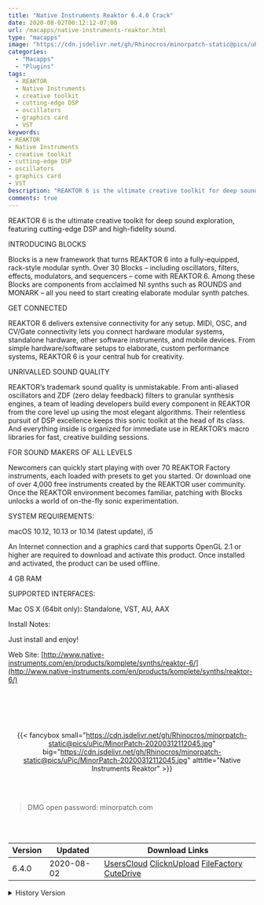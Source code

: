 ```yaml
---
title: "Native Instruments Reaktor 6.4.0 Crack"
date: 2020-08-02T00:12:12-07:00
url: /macapps/native-instruments-reaktor.html
type: "macapps"
image: "https://cdn.jsdelivr.net/gh/Rhinocros/minorpatch-static@pics/uPic/AM5Kf5.png"
categories:
  - "Macapps"
  - "Plugins"
tags:
  - REAKTOR
  - Native Instruments
  - creative toolkit
  - cutting-edge DSP
  - oscillators
  - graphics card
  - VST
keywords:
- REAKTOR
- Native Instruments
- creative toolkit
- cutting-edge DSP
- oscillators
- graphics card
- VST
Description: "REAKTOR 6 is the ultimate creative toolkit for deep sound exploration, featuring cutting-edge DSP and high-fidelity sound."
comments: true
---
```


REAKTOR 6 is the ultimate creative toolkit for deep sound exploration, featuring cutting-edge DSP and high-fidelity sound.

INTRODUCING BLOCKS

Blocks is a new framework that turns REAKTOR 6 into a fully-equipped, rack-style modular synth. Over 30 Blocks – including oscillators,
filters, effects, modulators, and sequencers – come with REAKTOR 6. Among these Blocks are components from acclaimed NI synths such as
ROUNDS and MONARK – all you need to start creating elaborate modular synth patches.



GET CONNECTED

REAKTOR 6 delivers extensive connectivity for any setup. MIDI, OSC, and CV/Gate connectivity lets you connect hardware modular systems, standalone hardware, other software instruments, and mobile devices. From simple hardware/software setups to elaborate, custom performance systems, REAKTOR 6 is your central hub for creativity.

UNRIVALLED SOUND QUALITY

REAKTOR’s trademark sound quality is unmistakable. From anti-aliased oscillators and ZDF (zero delay feedback) filters to granular synthesis engines, a team of leading developers build every component in REAKTOR from the core level up using the most elegant algorithms. Their relentless pursuit of DSP excellence keeps this sonic toolkit at the head of its class. And everything inside is organized for immediate use in REAKTOR’s macro libraries for fast, creative building sessions.

FOR SOUND MAKERS OF ALL LEVELS

Newcomers can quickly start playing with over 70 REAKTOR Factory instruments, each loaded with presets to get you started. Or download one of over 4,000 free instruments created by the REAKTOR user community. Once the REAKTOR environment becomes familiar, patching with Blocks unlocks a world of on-the-fly sonic experimentation.

SYSTEM REQUIREMENTS:

macOS 10.12, 10.13 or 10.14 (latest update), i5

An Internet connection and a graphics card that supports OpenGL 2.1 or higher are required to download and activate this product. Once
installed and activated, the product can be used offline.

4 GB RAM

SUPPORTED INTERFACES:


Mac OS X (64bit only): Standalone, VST, AU, AAX

Install Notes:

Just install and enjoy!


Web Site: [http://www.native-instruments.com/en/products/komplete/synths/reaktor-6/](http://www.native-instruments.com/en/products/komplete/synths/reaktor-6/)


<br/>
<br/>
<script async src="https://pagead2.googlesyndication.com/pagead/js/adsbygoogle.js"></script>
<ins class="adsbygoogle"
     style="display:block; text-align:center;"
     data-ad-layout="in-article"
     data-ad-format="fluid"
     data-ad-client="ca-pub-8746275014476192"
     data-ad-slot="5144997159"></ins>
<script>
     (adsbygoogle = window.adsbygoogle || []).push({});
</script>
<br/>
<br/>


<center>

{{< fancybox small="https://cdn.jsdelivr.net/gh/Rhinocros/minorpatch-static@pics/uPic/MinorPatch-20200312112045.jpg" big="https://cdn.jsdelivr.net/gh/Rhinocros/minorpatch-static@pics/uPic/MinorPatch-20200312112045.jpg" alttitle="Native Instruments Reaktor" >}}

</center>

<br/>
<br/>


> DMG open password: minorpatch.com

<br/>

<br/>
<div id="history_version" class="history_version">

| Version | Updated | Download Links |
| ---- | ---- | ---- |
| 6.4.0 | 2020-08-02 | [UsersCloud](https://ouo.io/KtTK6Y)   [ClicknUpload](https://ouo.io/TfGI9t)   [FileFactory](https://ouo.io/FBrL2Q)   [CuteDrive](https://ouo.io/B3Vzx9M) |
<details>
<summary>History Version</summary>

| Version | Updated | Download Links |
| ---- | ---- | ---- |
| 6.3.2 | 2020-03-12 | [UsersCloud](https://ouo.io/2RV9Dz)   [ClicknUpload](https://ouo.io/ORLdna)   [FileFactory](https://ouo.io/hAC5te)   [CuteDrive](https://ouo.io/vVTMdF) |
</details>

</div>
